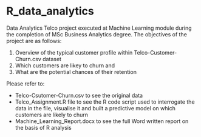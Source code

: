 # R_data_analytics
Data Analytics Telco project executed at Machine Learning module during the completion of MSc Business Analytics degree. The objectives of the project are as follows:
1) Overview of the typical customer profile within Telco-Customer-Churn.csv dataset
2) Which customers are likey to churn and 
3) What are the potential chances of their retention

Please refer to:
- Telco-Csutomer-Churn.csv to see the original data
- Telco_Assignment.R file to see the R code script used to interrogate the data in the file, visualise it and built a predictive model on which customers 
are likely to churn
- Machine_Learning_Report.docx to see the full Word written report on the basis of R analysis
